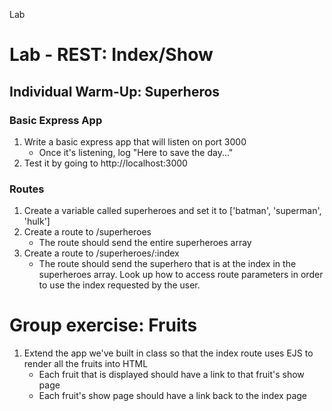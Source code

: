 Lab

# Lab - REST: Index/Show

## Individual Warm-Up: Superheros

### Basic Express App
1. Write a basic express app that will listen on port 3000
    - Once it's listening, log "Here to save the day..."
1. Test it by going to http://localhost:3000

### Routes

1. Create a variable called superheroes and set it to ['batman', 'superman', 'hulk']
2. Create a route to /superheroes
    - The route should send the entire superheroes array
3. Create a route to /superheroes/:index
    - The route should send the superhero that is at the index in the superheroes array. Look up how to access route parameters in order to use the index requested by the user.

# Group exercise: Fruits

1. Extend the app we've built in class so that the index route uses EJS to render all the fruits into HTML
    - Each fruit that is displayed should have a link to that fruit's show page
    - Each fruit's show page should have a link back to the index page

